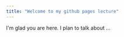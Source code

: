 ```yaml
---
title: "Welcome to my github pages lecture"
---
```


I'm glad you are here. I plan to talk about ...
